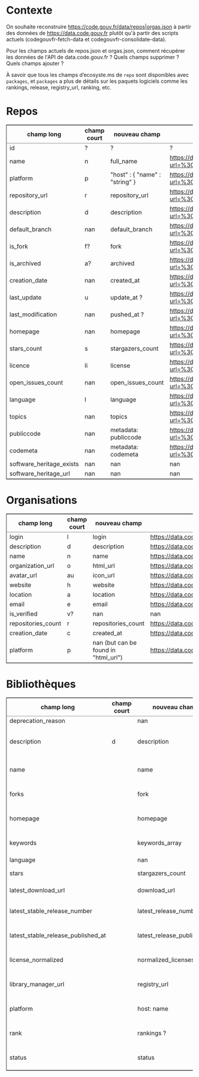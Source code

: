 
# Contexte

On souhaite reconstruire <https://code.gouv.fr/data/repos|orgas.json> à
partir des données de <https://data.code.gouv.fr> plutôt qu'à partir des
scripts actuels (codegouvfr-fetch-data et codegouvfr-consolidate-data).

Pour les champs actuels de repos.json et orgas.json, comment récupérer
les données de l'API de data.code.gouv.fr ? Quels champs supprimer ?
Quels champs ajouter ?

À savoir que tous les champs d’ecosyste.ms de `repo` sont disponibles
avec `packages`, et `packages` a plus de détails sur les paquets logiciels
comme les rankings, release, registry\_url, ranking, etc.


# Repos

<table border="2" cellspacing="0" cellpadding="6" rules="groups" frame="hsides">


<colgroup>
<col  class="org-left" />

<col  class="org-left" />

<col  class="org-left" />

<col  class="org-left" />
</colgroup>
<thead>
<tr>
<th scope="col" class="org-left">champ long</th>
<th scope="col" class="org-left">champ court</th>
<th scope="col" class="org-left">nouveau champ</th>
<th scope="col" class="org-left">url</th>
</tr>
</thead>
<tbody>
<tr>
<td class="org-left">id</td>
<td class="org-left">?</td>
<td class="org-left">?</td>
<td class="org-left">?</td>
</tr>

<tr>
<td class="org-left">name</td>
<td class="org-left">n</td>
<td class="org-left">full_name</td>
<td class="org-left"><a href="https://data.code.gouv.fr/api/v1/repositories/lookup?url=%3Crepo_url%3E&amp;purl=%3Cpackage_url%3E">https://data.code.gouv.fr/api/v1/repositories/lookup?url=%3Crepo_url%3E&amp;purl=%3Cpackage_url%3E</a></td>
</tr>

<tr>
<td class="org-left">platform</td>
<td class="org-left">p</td>
<td class="org-left">"host" : { "name" : "string" }</td>
<td class="org-left"><a href="https://data.code.gouv.fr/api/v1/repositories/lookup?url=%3Crepo_url%3E&amp;purl=%3Cpackage_url%3E">https://data.code.gouv.fr/api/v1/repositories/lookup?url=%3Crepo_url%3E&amp;purl=%3Cpackage_url%3E</a></td>
</tr>

<tr>
<td class="org-left">repository_url</td>
<td class="org-left">r</td>
<td class="org-left">repository_url</td>
<td class="org-left"><a href="https://data.code.gouv.fr/api/v1/repositories/lookup?url=%3Crepo_url%3E&amp;purl=%3Cpackage_url%3E">https://data.code.gouv.fr/api/v1/repositories/lookup?url=%3Crepo_url%3E&amp;purl=%3Cpackage_url%3E</a></td>
</tr>

<tr>
<td class="org-left">description</td>
<td class="org-left">d</td>
<td class="org-left">description</td>
<td class="org-left"><a href="https://data.code.gouv.fr/api/v1/repositories/lookup?url=%3Crepo_url%3E&amp;purl=%3Cpackage_url%3E">https://data.code.gouv.fr/api/v1/repositories/lookup?url=%3Crepo_url%3E&amp;purl=%3Cpackage_url%3E</a></td>
</tr>

<tr>
<td class="org-left">default_branch</td>
<td class="org-left">nan</td>
<td class="org-left">default_branch</td>
<td class="org-left"><a href="https://data.code.gouv.fr/api/v1/repositories/lookup?url=%3Crepo_url%3E&amp;purl=%3Cpackage_url%3E">https://data.code.gouv.fr/api/v1/repositories/lookup?url=%3Crepo_url%3E&amp;purl=%3Cpackage_url%3E</a></td>
</tr>

<tr>
<td class="org-left">is_fork</td>
<td class="org-left">f?</td>
<td class="org-left">fork</td>
<td class="org-left"><a href="https://data.code.gouv.fr/api/v1/repositories/lookup?url=%3Crepo_url%3E&amp;purl=%3Cpackage_url%3E">https://data.code.gouv.fr/api/v1/repositories/lookup?url=%3Crepo_url%3E&amp;purl=%3Cpackage_url%3E</a></td>
</tr>

<tr>
<td class="org-left">is_archived</td>
<td class="org-left">a?</td>
<td class="org-left">archived</td>
<td class="org-left"><a href="https://data.code.gouv.fr/api/v1/repositories/lookup?url=%3Crepo_url%3E&amp;purl=%3Cpackage_url%3E">https://data.code.gouv.fr/api/v1/repositories/lookup?url=%3Crepo_url%3E&amp;purl=%3Cpackage_url%3E</a></td>
</tr>

<tr>
<td class="org-left">creation_date</td>
<td class="org-left">nan</td>
<td class="org-left">created_at</td>
<td class="org-left"><a href="https://data.code.gouv.fr/api/v1/repositories/lookup?url=%3Crepo_url%3E&amp;purl=%3Cpackage_url%3E">https://data.code.gouv.fr/api/v1/repositories/lookup?url=%3Crepo_url%3E&amp;purl=%3Cpackage_url%3E</a></td>
</tr>

<tr>
<td class="org-left">last_update</td>
<td class="org-left">u</td>
<td class="org-left">update_at ?</td>
<td class="org-left"><a href="https://data.code.gouv.fr/api/v1/repositories/lookup?url=%3Crepo_url%3E&amp;purl=%3Cpackage_url%3E">https://data.code.gouv.fr/api/v1/repositories/lookup?url=%3Crepo_url%3E&amp;purl=%3Cpackage_url%3E</a></td>
</tr>

<tr>
<td class="org-left">last_modification</td>
<td class="org-left">nan</td>
<td class="org-left">pushed_at ?</td>
<td class="org-left"><a href="https://data.code.gouv.fr/api/v1/repositories/lookup?url=%3Crepo_url%3E&amp;purl=%3Cpackage_url%3E">https://data.code.gouv.fr/api/v1/repositories/lookup?url=%3Crepo_url%3E&amp;purl=%3Cpackage_url%3E</a></td>
</tr>

<tr>
<td class="org-left">homepage</td>
<td class="org-left">nan</td>
<td class="org-left">homepage</td>
<td class="org-left"><a href="https://data.code.gouv.fr/api/v1/repositories/lookup?url=%3Crepo_url%3E&amp;purl=%3Cpackage_url%3E">https://data.code.gouv.fr/api/v1/repositories/lookup?url=%3Crepo_url%3E&amp;purl=%3Cpackage_url%3E</a></td>
</tr>

<tr>
<td class="org-left">stars_count</td>
<td class="org-left">s</td>
<td class="org-left">stargazers_count</td>
<td class="org-left"><a href="https://data.code.gouv.fr/api/v1/repositories/lookup?url=%3Crepo_url%3E&amp;purl=%3Cpackage_url%3E">https://data.code.gouv.fr/api/v1/repositories/lookup?url=%3Crepo_url%3E&amp;purl=%3Cpackage_url%3E</a></td>
</tr>

<tr>
<td class="org-left">licence</td>
<td class="org-left">li</td>
<td class="org-left">license</td>
<td class="org-left"><a href="https://data.code.gouv.fr/api/v1/repositories/lookup?url=%3Crepo_url%3E&amp;purl=%3Cpackage_url%3E">https://data.code.gouv.fr/api/v1/repositories/lookup?url=%3Crepo_url%3E&amp;purl=%3Cpackage_url%3E</a></td>
</tr>

<tr>
<td class="org-left">open_issues_count</td>
<td class="org-left">nan</td>
<td class="org-left">open_issues_count</td>
<td class="org-left"><a href="https://data.code.gouv.fr/api/v1/repositories/lookup?url=%3Crepo_url%3E&amp;purl=%3Cpackage_url%3E">https://data.code.gouv.fr/api/v1/repositories/lookup?url=%3Crepo_url%3E&amp;purl=%3Cpackage_url%3E</a></td>
</tr>

<tr>
<td class="org-left">language</td>
<td class="org-left">l</td>
<td class="org-left">language</td>
<td class="org-left"><a href="https://data.code.gouv.fr/api/v1/repositories/lookup?url=%3Crepo_url%3E&amp;purl=%3Cpackage_url%3E">https://data.code.gouv.fr/api/v1/repositories/lookup?url=%3Crepo_url%3E&amp;purl=%3Cpackage_url%3E</a></td>
</tr>

<tr>
<td class="org-left">topics</td>
<td class="org-left">nan</td>
<td class="org-left">topics</td>
<td class="org-left"><a href="https://data.code.gouv.fr/api/v1/repositories/lookup?url=%3Crepo_url%3E&amp;purl=%3Cpackage_url%3E">https://data.code.gouv.fr/api/v1/repositories/lookup?url=%3Crepo_url%3E&amp;purl=%3Cpackage_url%3E</a></td>
</tr>

<tr>
<td class="org-left">publiccode</td>
<td class="org-left">nan</td>
<td class="org-left">metadata: publiccode</td>
<td class="org-left"><a href="https://data.code.gouv.fr/api/v1/repositories/lookup?url=%3Crepo_url%3E&amp;purl=%3Cpackage_url%3E">https://data.code.gouv.fr/api/v1/repositories/lookup?url=%3Crepo_url%3E&amp;purl=%3Cpackage_url%3E</a></td>
</tr>

<tr>
<td class="org-left">codemeta</td>
<td class="org-left">nan</td>
<td class="org-left">metadata: codemeta</td>
<td class="org-left"><a href="https://data.code.gouv.fr/api/v1/repositories/lookup?url=%3Crepo_url%3E&amp;purl=%3Cpackage_url%3E">https://data.code.gouv.fr/api/v1/repositories/lookup?url=%3Crepo_url%3E&amp;purl=%3Cpackage_url%3E</a></td>
</tr>

<tr>
<td class="org-left">software_heritage_exists</td>
<td class="org-left">nan</td>
<td class="org-left">nan</td>
<td class="org-left">nan</td>
</tr>

<tr>
<td class="org-left">software_heritage_url</td>
<td class="org-left">nan</td>
<td class="org-left">nan</td>
<td class="org-left">nan</td>
</tr>
</tbody>
</table>


# Organisations

<table border="2" cellspacing="0" cellpadding="6" rules="groups" frame="hsides">


<colgroup>
<col  class="org-left" />

<col  class="org-left" />

<col  class="org-left" />

<col  class="org-left" />
</colgroup>
<thead>
<tr>
<th scope="col" class="org-left">champ long</th>
<th scope="col" class="org-left">champ court</th>
<th scope="col" class="org-left">nouveau champ</th>
<th scope="col" class="org-left">url</th>
</tr>
</thead>
<tbody>
<tr>
<td class="org-left">login</td>
<td class="org-left">l</td>
<td class="org-left">login</td>
<td class="org-left"><a href="https://data.code.gouv.fr/api/v1/hosts/%3CHostName%3E/owners/lookup">https://data.code.gouv.fr/api/v1/hosts/%3CHostName%3E/owners/lookup</a></td>
</tr>

<tr>
<td class="org-left">description</td>
<td class="org-left">d</td>
<td class="org-left">description</td>
<td class="org-left"><a href="https://data.code.gouv.fr/api/v1/hosts/%3CHostName%3E/owners/lookup">https://data.code.gouv.fr/api/v1/hosts/%3CHostName%3E/owners/lookup</a></td>
</tr>

<tr>
<td class="org-left">name</td>
<td class="org-left">n</td>
<td class="org-left">name</td>
<td class="org-left"><a href="https://data.code.gouv.fr/api/v1/hosts/%3CHostName%3E/owners/lookup">https://data.code.gouv.fr/api/v1/hosts/%3CHostName%3E/owners/lookup</a></td>
</tr>

<tr>
<td class="org-left">organization_url</td>
<td class="org-left">o</td>
<td class="org-left">html_url</td>
<td class="org-left"><a href="https://data.code.gouv.fr/api/v1/hosts/%3CHostName%3E/owners/lookup">https://data.code.gouv.fr/api/v1/hosts/%3CHostName%3E/owners/lookup</a></td>
</tr>

<tr>
<td class="org-left">avatar_url</td>
<td class="org-left">au</td>
<td class="org-left">icon_url</td>
<td class="org-left"><a href="https://data.code.gouv.fr/api/v1/hosts/%3CHostName%3E/owners/lookup">https://data.code.gouv.fr/api/v1/hosts/%3CHostName%3E/owners/lookup</a></td>
</tr>

<tr>
<td class="org-left">website</td>
<td class="org-left">h</td>
<td class="org-left">website</td>
<td class="org-left"><a href="https://data.code.gouv.fr/api/v1/hosts/%3CHostName%3E/owners/lookup">https://data.code.gouv.fr/api/v1/hosts/%3CHostName%3E/owners/lookup</a></td>
</tr>

<tr>
<td class="org-left">location</td>
<td class="org-left">a</td>
<td class="org-left">location</td>
<td class="org-left"><a href="https://data.code.gouv.fr/api/v1/hosts/%3CHostName%3E/owners/lookup">https://data.code.gouv.fr/api/v1/hosts/%3CHostName%3E/owners/lookup</a></td>
</tr>

<tr>
<td class="org-left">email</td>
<td class="org-left">e</td>
<td class="org-left">email</td>
<td class="org-left"><a href="https://data.code.gouv.fr/api/v1/hosts/%3CHostName%3E/owners/lookup">https://data.code.gouv.fr/api/v1/hosts/%3CHostName%3E/owners/lookup</a></td>
</tr>

<tr>
<td class="org-left">is_verified</td>
<td class="org-left">v?</td>
<td class="org-left">nan</td>
<td class="org-left">nan</td>
</tr>

<tr>
<td class="org-left">repositories_count</td>
<td class="org-left">r</td>
<td class="org-left">repositories_count</td>
<td class="org-left"><a href="https://data.code.gouv.fr/api/v1/hosts/%3CHostName%3E/owners/lookup">https://data.code.gouv.fr/api/v1/hosts/%3CHostName%3E/owners/lookup</a></td>
</tr>

<tr>
<td class="org-left">creation_date</td>
<td class="org-left">c</td>
<td class="org-left">created_at</td>
<td class="org-left"><a href="https://data.code.gouv.fr/api/v1/hosts/%3CHostName%3E/owners/lookup">https://data.code.gouv.fr/api/v1/hosts/%3CHostName%3E/owners/lookup</a></td>
</tr>

<tr>
<td class="org-left">platform</td>
<td class="org-left">p</td>
<td class="org-left">nan (but can be found in "html_url")</td>
<td class="org-left"><a href="https://data.code.gouv.fr/api/v1/hosts/%3CHostName%3E/owners/lookup">https://data.code.gouv.fr/api/v1/hosts/%3CHostName%3E/owners/lookup</a></td>
</tr>
</tbody>
</table>


# Bibliothèques

<table border="2" cellspacing="0" cellpadding="6" rules="groups" frame="hsides">


<colgroup>
<col  class="org-left" />

<col  class="org-left" />

<col  class="org-left" />

<col  class="org-left" />
</colgroup>
<thead>
<tr>
<th scope="col" class="org-left">champ long</th>
<th scope="col" class="org-left">champ court</th>
<th scope="col" class="org-left">nouveau champ</th>
<th scope="col" class="org-left">url</th>
</tr>
</thead>
<tbody>
<tr>
<td class="org-left">deprecation_reason</td>
<td class="org-left">&#xa0;</td>
<td class="org-left">nan</td>
<td class="org-left">nan</td>
</tr>

<tr>
<td class="org-left">description</td>
<td class="org-left">d</td>
<td class="org-left">description</td>
<td class="org-left">(from packages software) <a href="https://data.code.gouv.fr/api/v1/packages/lookup?repository_url=%3Crepo_url%3E&amp;purl=%3Cpackage_url%3E">https://data.code.gouv.fr/api/v1/packages/lookup?repository_url=%3Crepo_url%3E&amp;purl=%3Cpackage_url%3E</a> (other possible fields include: ecosystem, name, sort, order)</td>
</tr>

<tr>
<td class="org-left">name</td>
<td class="org-left">&#xa0;</td>
<td class="org-left">name</td>
<td class="org-left">(from packages software) <a href="https://data.code.gouv.fr/api/v1/packages/lookup?repository_url=%3Crepo_url%3E&amp;purl=%3Cpackage_url%3E">https://data.code.gouv.fr/api/v1/packages/lookup?repository_url=%3Crepo_url%3E&amp;purl=%3Cpackage_url%3E</a></td>
</tr>

<tr>
<td class="org-left">forks</td>
<td class="org-left">&#xa0;</td>
<td class="org-left">fork</td>
<td class="org-left">(from packages software) <a href="https://data.code.gouv.fr/api/v1/repositories/lookup?repository_url=%3Crepo_url%3E&amp;purl=%3Cpackage_url%3E">https://data.code.gouv.fr/api/v1/repositories/lookup?repository_url=%3Crepo_url%3E&amp;purl=%3Cpackage_url%3E</a></td>
</tr>

<tr>
<td class="org-left">homepage</td>
<td class="org-left">&#xa0;</td>
<td class="org-left">homepage</td>
<td class="org-left">(from packages software) <a href="https://data.code.gouv.fr/api/v1/packages/lookup?repository_url=%3Crepo_url%3E&amp;purl=%3Cpackage_url%3E">https://data.code.gouv.fr/api/v1/packages/lookup?repository_url=%3Crepo_url%3E&amp;purl=%3Cpackage_url%3E</a></td>
</tr>

<tr>
<td class="org-left">keywords</td>
<td class="org-left">&#xa0;</td>
<td class="org-left">keywords_array</td>
<td class="org-left">(from packages software) <a href="https://data.code.gouv.fr/api/v1/packages/lookup?repository_url=%3Crepo_url%3E&amp;purl=%3Cpackage_url%3E">https://data.code.gouv.fr/api/v1/packages/lookup?repository_url=%3Crepo_url%3E&amp;purl=%3Cpackage_url%3E</a></td>
</tr>

<tr>
<td class="org-left">language</td>
<td class="org-left">&#xa0;</td>
<td class="org-left">nan</td>
<td class="org-left">nan</td>
</tr>

<tr>
<td class="org-left">stars</td>
<td class="org-left">&#xa0;</td>
<td class="org-left">stargazers_count</td>
<td class="org-left"><a href="https://data.code.gouv.fr/api/v1/repositories/lookup?repository_url=%3Crepo_url%3E&amp;purl=%3Cpackage_url%3E">https://data.code.gouv.fr/api/v1/repositories/lookup?repository_url=%3Crepo_url%3E&amp;purl=%3Cpackage_url%3E</a></td>
</tr>

<tr>
<td class="org-left">latest_download_url</td>
<td class="org-left">&#xa0;</td>
<td class="org-left">download_url</td>
<td class="org-left"><a href="https://data.code.gouv.fr/api/v1/repositories/lookup?repository_url=%3Crepo_url%3E&amp;purl=%3Cpackage_url%3E">https://data.code.gouv.fr/api/v1/repositories/lookup?repository_url=%3Crepo_url%3E&amp;purl=%3Cpackage_url%3E</a></td>
</tr>

<tr>
<td class="org-left">latest_stable_release_number</td>
<td class="org-left">&#xa0;</td>
<td class="org-left">latest_release_number</td>
<td class="org-left">(from packages software) <a href="https://data.code.gouv.fr/api/v1/packages/lookup?repository_url=%3Crepo_url%3E">https://data.code.gouv.fr/api/v1/packages/lookup?repository_url=%3Crepo_url%3E</a></td>
</tr>

<tr>
<td class="org-left">latest_stable_release_published_at</td>
<td class="org-left">&#xa0;</td>
<td class="org-left">latest_release_published_at</td>
<td class="org-left">(from packages software) <a href="https://data.code.gouv.fr/api/v1/packages/lookup?repository_url=%3Crepo_url%3E">https://data.code.gouv.fr/api/v1/packages/lookup?repository_url=%3Crepo_url%3E</a></td>
</tr>

<tr>
<td class="org-left">license_normalized</td>
<td class="org-left">&#xa0;</td>
<td class="org-left">normalized_licenses</td>
<td class="org-left">(from packages software) <a href="https://data.code.gouv.fr/api/v1/packages/lookup?repository_url=%3Crepo_url%3E">https://data.code.gouv.fr/api/v1/packages/lookup?repository_url=%3Crepo_url%3E</a></td>
</tr>

<tr>
<td class="org-left">library_manager_url</td>
<td class="org-left">&#xa0;</td>
<td class="org-left">registry_url</td>
<td class="org-left">(from packages software) <a href="https://data.code.gouv.fr/api/v1/packages/lookup?repository_url=%3Crepo_url%3E">https://data.code.gouv.fr/api/v1/packages/lookup?repository_url=%3Crepo_url%3E</a></td>
</tr>

<tr>
<td class="org-left">platform</td>
<td class="org-left">&#xa0;</td>
<td class="org-left">host: name</td>
<td class="org-left">(from packages software) <a href="https://data.code.gouv.fr/api/v1/packages/lookup?repository_url=%3Crepo_url%3E">https://data.code.gouv.fr/api/v1/packages/lookup?repository_url=%3Crepo_url%3E</a></td>
</tr>

<tr>
<td class="org-left">rank</td>
<td class="org-left">&#xa0;</td>
<td class="org-left">rankings ?</td>
<td class="org-left">(from packages software) <a href="https://data.code.gouv.fr/api/v1/packages/lookup?repository_url=%3Crepo_url%3E&amp;purl=%3Cpackage_url%3E">https://data.code.gouv.fr/api/v1/packages/lookup?repository_url=%3Crepo_url%3E&amp;purl=%3Cpackage_url%3E</a></td>
</tr>

<tr>
<td class="org-left">status</td>
<td class="org-left">&#xa0;</td>
<td class="org-left">status</td>
<td class="org-left">(from packages software) <a href="https://data.code.gouv.fr/api/v1/packages/lookup?repository_url=%3Crepo_url%3E&amp;purl=%3Cpackage_url%3E">https://data.code.gouv.fr/api/v1/packages/lookup?repository_url=%3Crepo_url%3E&amp;purl=%3Cpackage_url%3E</a></td>
</tr>
</tbody>
</table>

